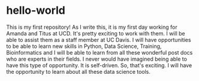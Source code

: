 # hello-world
This is my first repository! 
As I write this, it is my first day working for Amanda and Titus at UCD. It's pretty exciting to work with them. I will be able to assist them as a staff member at UC Davis. I will have opportunities to be able to learn new skills in Python, Data Science, Training, Bioinformatics and I will be able to learn from all these wonderful post docs who are experts in their fields. I never would have imagined being able to have this type of opportunity. It is self-driven. So, that's exciting. I will have the opportunity to learn about all these data science tools.
